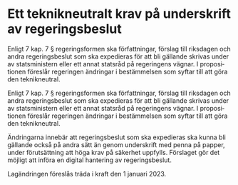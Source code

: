 # Ett teknikneutralt krav på underskrift av regeringsbeslut

Enligt 7 kap. 7 § regerings­formen ska författ­ningar, förslag till riks­dagen och andra regerings­beslut som ska expedi­eras för att bli gällande skrivas under av stats­ministern eller ett annat statsråd på regeringens vägnar. I proposi­tionen föreslår regeringen änd­ringar i bestämmelsen som syftar till att göra den teknik­neutral.

Enligt 7 kap. 7 § regerings­formen ska författ­ningar, förslag till riks­dagen och andra regerings­beslut som ska expedi­eras för att bli gällande skrivas under av stats­ministern eller ett annat statsråd på regeringens vägnar. I proposi­tionen föreslår regeringen änd­ringar i bestämmelsen som syftar till att göra den teknik­neutral.

Ändringarna innebär att regerings­beslut som ska expedieras ska kunna bli gällande också på andra sätt än genom under­skrift med penna på papper, under förut­sättning att höga krav på säkerhet uppfylls. Förslaget gör det möjligt att införa en digital hantering av regerings­beslut.

Lagändringen föreslås träda i kraft den 1 januari 2023.
